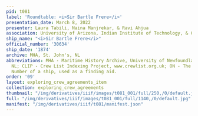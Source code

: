 ```yaml
---
pid: t081
label: 'Roundtable: <i>Sir Bartle Frere</i>'
presentation_date: March 8, 2022
presenter: Laura Tabili, Naina Manjrekar, & Ravi Ahjua
association: University of Arizona, Indian Institute of Technology, & Georg-August-University
ship_name: "<i>Sir Bartle Frere</i>"
official_number: '30634'
ship_date: '1874'
archive: MHA, St. John's, NL
abbreviations: MHA - Maritime History Archive, University of Newfoundland, St. John's
  NL; CLIP - Crew List Indexing Project, www.crewlist.org.uk; ON - The permanent Official
  Number of a ship, used as a finding aid.
order: '09'
layout: exploring_crew_agreements_item
collection: exploring_crew_agreements
thumbnail: "/img/derivatives/iiif/images/t081_001/full/250,/0/default.jpg"
full: "/img/derivatives/iiif/images/t081_001/full/1140,/0/default.jpg"
manifest: "/img/derivatives/iiif/t081/manifest.json"
---
```

